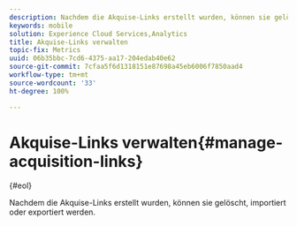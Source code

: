 ```yaml
---
description: Nachdem die Akquise-Links erstellt wurden, können sie gelöscht, importiert oder exportiert werden.
keywords: mobile
solution: Experience Cloud Services,Analytics
title: Akquise-Links verwalten
topic-fix: Metrics
uuid: 06b35bbc-7cd6-4375-aa17-204edab40e62
source-git-commit: 7cfaa5f6d1318151e87698a45eb6006f7850aad4
workflow-type: tm+mt
source-wordcount: '33'
ht-degree: 100%

---
```



# Akquise-Links verwalten{#manage-acquisition-links}

{#eol}

Nachdem die Akquise-Links erstellt wurden, können sie gelöscht, importiert oder exportiert werden.

